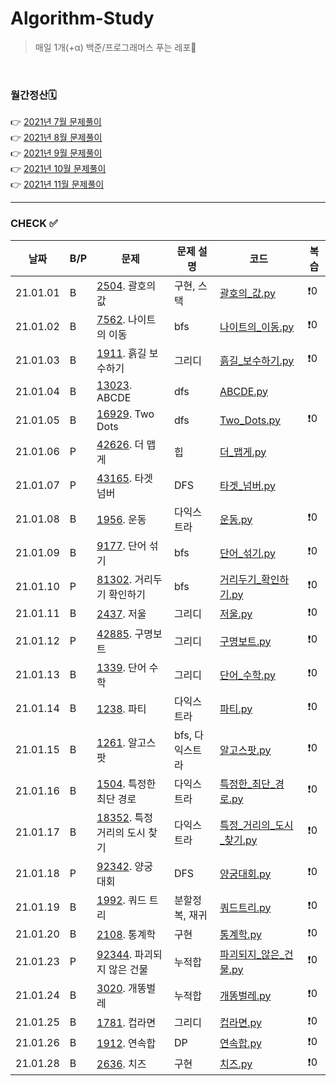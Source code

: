 # Algorithm-Study

> 매일 1개(+α) 백준/프로그래머스 푸는 레포🐢   

<br>

### 월간정산🗓
👉 [2021년 7월 문제풀이](monthly/202107.md)     
👉 [2021년 8월 문제풀이](monthly/202108.md)   
👉 [2021년 9월 문제풀이](monthly/202109.md)   
👉 [2021년 10월 문제풀이](monthly/202110.md)    
👉 [2021년 11월 문제풀이](monthly/202111.md)    


----
### CHECK ✅
|날짜|B/P|문제|문제 설명|코드|복습|
|---|---|---|---|---|---|
|21.01.01|B|[2504](https://www.acmicpc.net/problem/2504). 괄호의 값|구현, 스택|[괄호의_값.py](202201/B-2504/괄호의_값.py)|❗️0|
|21.01.02|B|[7562](https://www.acmicpc.net/problem/7568). 나이트의 이동|bfs|[나이트의_이동.py](202201/B-7562/나이트의_이동.py)|❗️0|
|21.01.03|B|[1911](https://www.acmicpc.net/problem/1911). 흙길 보수하기|그리디|[흙길_보수하기.py](202201/B-1911/흙길_보수하기.py)|❗️0|
|21.01.04|B|[13023](https://www.acmicpc.net/problem/13023). ABCDE|dfs|[ABCDE.py](202201/B-13023/ABCDE.py)||
|21.01.05|B|[16929](https://www.acmicpc.net/problem/16929). Two Dots|dfs|[Two_Dots.py](202201/B-16929/Two_Dots.py)|❗️0|
|21.01.06|P|[42626](https://programmers.co.kr/learn/courses/30/lessons/42626). 더 맵게|힙|[더_맵게.py](202201/P-42626/더_맵게.py)||
|21.01.07|P|[43165](https://programmers.co.kr/learn/courses/30/lessons/43165). 타겟 넘버|DFS|[타겟_넘버.py](202201/P-43165/타겟_넘버.py)||
|21.01.08|B|[1956](https://www.acmicpc.net/problem/1956). 운동|다익스트라|[운동.py](202201/B-1956/운동.py)|❗️0|
|21.01.09|B|[9177](https://www.acmicpc.net/problem/9177). 단어 섞기|bfs|[단어_섞기.py](202201/B-9177/단어_섞기.py)|❗️0|
|21.01.10|P|[81302](https://programmers.co.kr/learn/courses/30/lessons/81302). 거리두기 확인하기|bfs|[거리두기_확인하기.py](202201/P-81302/거리두기_확인하기.py)|❗️0|
|21.01.11|B|[2437](https://www.acmicpc.net/problem/2437). 저울|그리디|[저울.py](202201/B-2437/저울.py)|❗️0|
|21.01.12|P|[42885](https://programmers.co.kr/learn/courses/30/lessons/42885). 구명보트|그리디|[구명보트.py](202201/P-42885/구명보트.py)|❗️0|
|21.01.13|B|[1339](https://www.acmicpc.net/problem/1339). 단어 수학|그리디|[단어_수학.py](202201/B-1339/단어_수학.py)|❗️0|
|21.01.14|B|[1238](https://www.acmicpc.net/problem/1238). 파티|다익스트라|[파티.py](202201/B-1238/파티.py)|❗️0|
|21.01.15|B|[1261](https://www.acmicpc.net/problem/1261). 알고스팟|bfs, 다익스트라|[알고스팟.py](202201/B-1261/알고스팟.py)|❗️0|
|21.01.16|B|[1504](https://www.acmicpc.net/problem/1504). 특정한 최단 경로|다익스트라|[특정한_최단_경로.py](202201/B-1504/특정한_최단_경로2.py)|❗️0|
|21.01.17|B|[18352](https://www.acmicpc.net/problem/18352). 특정 거리의 도시 찾기|다익스트라|[특정_거리의_도시_찾기.py](202201/B-18352/특정_거리의_도시_찾기.py)|❗️0|
|21.01.18|P|[92342](https://programmers.co.kr/learn/courses/30/lessons/92342). 양궁 대회|DFS|[양궁대회.py](202201/P-92342/양궁대회.py)|❗️0|
|21.01.19|B|[1992](https://www.acmicpc.net/problem/1992). 쿼드 트리|분할정복, 재귀|[쿼드트리.py](202201/B-1992/쿼드트리.py)|❗️0|
|21.01.20|B|[2108](https://www.acmicpc.net/problem/2108). 통계학|구현|[통계학.py](202201/B-2108/통계학.py)|❗️0|
|21.01.23|P|[92344](https://programmers.co.kr/learn/courses/30/lessons/92344). 파괴되지 않은 건물|누적합|[파괴되지_않은_건물.py](202201/P-92344/파괴되지_않은_건물.py)|❗️0|
|21.01.24|B|[3020](https://www.acmicpc.net/problem/3020). 개똥벌레|누적합|[개똥벌레.py](202201/B-3020/개똥벌레.py)|❗️0|
|21.01.25|B|[1781](https://www.acmicpc.net/problem/1781). 컵라면|그리디|[컵라면.py](202201/B-1781/컵라면.py)|❗️0|
|21.01.26|B|[1912](https://www.acmicpc.net/problem/1912). 연속합|DP|[연속합.py](202201/B-1912/연속합.py)|❗️0|
|21.01.28|B|[2636](https://www.acmicpc.net/problem/2636). 치즈|구현|[치즈.py](202201/B-2636/치즈.py)|❗️0|